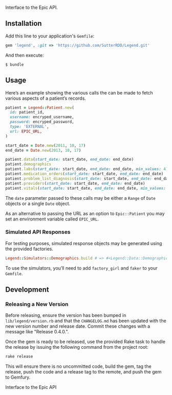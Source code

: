 

Interface to the Epic API.


## Installation

Add this line to your application's `Gemfile`:

``` ruby
gem 'legend', :git => 'https://github.com/SutterRDD/Legend.git'
```

And then execute:

    $ bundle


## Usage

Here’s an example showing the various calls the can be made to fetch various
aspects of a patient’s records.

``` ruby
patient = Legend::Patient.new(
  id: patient_id,
  username: encryped_username,
  password: encryped_password,
  type: 'EXTERNAL',
  url: EPIC_URL,
)

start_date = Date.new(2011, 10, 17)
end_date = Date.new(2013, 10, 17)

patient.data(start_date: start_date, end_date: end_date)
patient.demographics
patient.labs(start_date: start_date, end_date: end_date, min_values: 4)
patient.medication_orders(start_date: start_date, end_date: end_date)
patient.problem_list_diagnosis(start_date: start_date, end_date: end_date)
patient.providers(start_date: start_date, end_date: end_date)
patient.vitals(start_date: start_date, end_date: end_date, min_values: 4)
```

The `date` parameter passed to these calls may be either a `Range` of `Date`
objects or a single `Date` object.

As an alternative to passing the URL as an option to `Epic::Patient` you may
set an environment variable called `EPIC_URL`.


### Simulated API Responses

For testing purposes, simulated response objects may be generated using the
provided factories.

``` ruby
Legend::Simulators::Demographics.build # => #<Legend::Data::Demographics>
```

To use the simulators, you’ll need to add `factory_girl` and `faker` to your
`Gemfile`.


## Development

### Releasing a New Version

Before releasing, ensure the version has been bumped in `lib/legend/version.rb`
and that the `CHANGELOG.md` has been updated with the new version number and
release date. Commit these changes with a message like "Release 0.4.0.".

Once the gem is ready to be released, use the provided Rake task to handle the
release by issuing the following command from the project root:

``` sh
rake release
```

This will ensure there is no uncommitted code, build the gem, tag the release,
push the code and a release tag to the remote, and push the gem to Gemfury.


Interface to the Epic API

